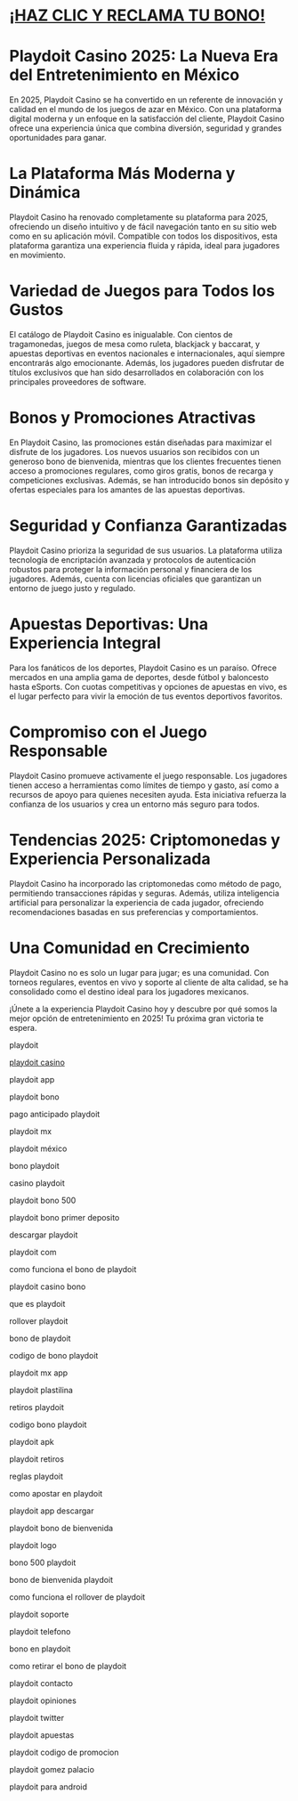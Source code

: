 # <a href="https://bit.ly/casmx">¡HAZ CLIC Y RECLAMA TU BONO!</a>

# Playdoit Casino 2025: La Nueva Era del Entretenimiento en México

En 2025, Playdoit Casino se ha convertido en un referente de innovación y calidad en el mundo de los juegos de azar en México. Con una plataforma digital moderna y un enfoque en la satisfacción del cliente, Playdoit Casino ofrece una experiencia única que combina diversión, seguridad y grandes oportunidades para ganar.

# La Plataforma Más Moderna y Dinámica
Playdoit Casino ha renovado completamente su plataforma para 2025, ofreciendo un diseño intuitivo y de fácil navegación tanto en su sitio web como en su aplicación móvil. Compatible con todos los dispositivos, esta plataforma garantiza una experiencia fluida y rápida, ideal para jugadores en movimiento.

# Variedad de Juegos para Todos los Gustos
El catálogo de Playdoit Casino es inigualable. Con cientos de tragamonedas, juegos de mesa como ruleta, blackjack y baccarat, y apuestas deportivas en eventos nacionales e internacionales, aquí siempre encontrarás algo emocionante. Además, los jugadores pueden disfrutar de títulos exclusivos que han sido desarrollados en colaboración con los principales proveedores de software.

# Bonos y Promociones Atractivas
En Playdoit Casino, las promociones están diseñadas para maximizar el disfrute de los jugadores. Los nuevos usuarios son recibidos con un generoso bono de bienvenida, mientras que los clientes frecuentes tienen acceso a promociones regulares, como giros gratis, bonos de recarga y competiciones exclusivas. Además, se han introducido bonos sin depósito y ofertas especiales para los amantes de las apuestas deportivas.

# Seguridad y Confianza Garantizadas
Playdoit Casino prioriza la seguridad de sus usuarios. La plataforma utiliza tecnología de encriptación avanzada y protocolos de autenticación robustos para proteger la información personal y financiera de los jugadores. Además, cuenta con licencias oficiales que garantizan un entorno de juego justo y regulado.

# Apuestas Deportivas: Una Experiencia Integral
Para los fanáticos de los deportes, Playdoit Casino es un paraíso. Ofrece mercados en una amplia gama de deportes, desde fútbol y baloncesto hasta eSports. Con cuotas competitivas y opciones de apuestas en vivo, es el lugar perfecto para vivir la emoción de tus eventos deportivos favoritos.

# Compromiso con el Juego Responsable
Playdoit Casino promueve activamente el juego responsable. Los jugadores tienen acceso a herramientas como límites de tiempo y gasto, así como a recursos de apoyo para quienes necesiten ayuda. Esta iniciativa refuerza la confianza de los usuarios y crea un entorno más seguro para todos.

# Tendencias 2025: Criptomonedas y Experiencia Personalizada
Playdoit Casino ha incorporado las criptomonedas como método de pago, permitiendo transacciones rápidas y seguras. Además, utiliza inteligencia artificial para personalizar la experiencia de cada jugador, ofreciendo recomendaciones basadas en sus preferencias y comportamientos.

# Una Comunidad en Crecimiento
Playdoit Casino no es solo un lugar para jugar; es una comunidad. Con torneos regulares, eventos en vivo y soporte al cliente de alta calidad, se ha consolidado como el destino ideal para los jugadores mexicanos.

¡Únete a la experiencia Playdoit Casino hoy y descubre por qué somos la mejor opción de entretenimiento en 2025! Tu próxima gran victoria te espera.

playdoit

<a href="https://playdoit-casino.mx">playdoit casino</a>

playdoit app

playdoit bono

pago anticipado playdoit

playdoit mx

playdoit méxico

bono playdoit

casino playdoit

playdoit bono 500

playdoit bono primer deposito

descargar playdoit

playdoit com

como funciona el bono de playdoit

playdoit casino bono

que es playdoit

rollover playdoit

bono de playdoit

codigo de bono playdoit

playdoit mx app

playdoit plastilina

retiros playdoit

codigo bono playdoit

playdoit apk

playdoit retiros

reglas playdoit

como apostar en playdoit

playdoit app descargar

playdoit bono de bienvenida

playdoit logo

bono 500 playdoit

bono de bienvenida playdoit

como funciona el rollover de playdoit

playdoit soporte

playdoit telefono

bono en playdoit

como retirar el bono de playdoit

playdoit contacto

playdoit opiniones

playdoit twitter

playdoit apuestas

playdoit codigo de promocion

playdoit gomez palacio

playdoit para android
